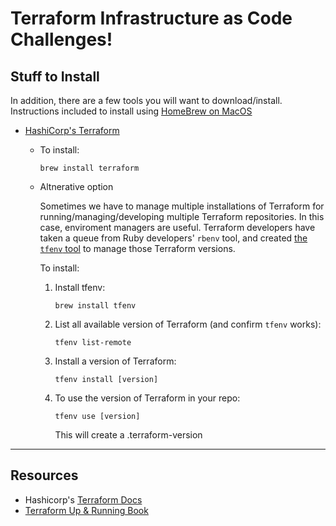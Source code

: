 # Terraform Infrastructure as Code Challenges!

## Stuff to Install
In addition, there are a few tools you will want to download/install. Instructions included to install using [HomeBrew on MacOS](https://brew.sh)

- [HashiCorp's Terraform](https://www.hashicorp.com/products/terraform)
  - To install:
    ```
    brew install terraform
    ```
  
  - Altnerative option
  
    Sometimes we have to manage multiple installations of Terraform for running/managing/developing multiple Terraform repositories.  In this case, enviroment managers are useful. Terraform developers have taken a queue from Ruby developers' `rbenv` tool, and created [the `tfenv` tool](https://github.com/tfutils/tfenv) to manage those Terraform versions.  

    To install: 
    1) Install tfenv: 
        ```
        brew install tfenv
        ```
    1) List all available version of Terraform (and confirm `tfenv` works): 
        ```
        tfenv list-remote
        ```
    1) Install a version of Terraform:
        ```
        tfenv install [version]
        ```
    1) To use the version of Terraform in your repo:
        ```
        tfenv use [version]
        ```
        This will create a .terraform-version
---

## Resources

- Hashicorp's [Terraform Docs](https://www.terraform.io/docs/index.html)
- [Terraform Up & Running Book](https://www.terraformupandrunning.com)
